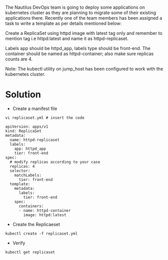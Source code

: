 The Nautilus DevOps team is going to deploy some applications on kubernetes cluster as they are planning to migrate some of their existing applications there. Recently one of the team members has been assigned a task to write a template as per details mentioned below:



Create a ReplicaSet using httpd image with latest tag only and remember to mention tag i.e httpd:latest and name it as httpd-replicaset.

Labels app should be httpd_app, labels type should be front-end. The container should be named as httpd-container; also make sure replicas counts are 4.

Note: The kubectl utility on jump_host has been configured to work with the kubernetes cluster.

Solution
=======
- Create a manifest file
```
vi replicaset.yml # insert the code 
```
```
apiVersion: apps/v1
kind: ReplicaSet
metadata:
  name: httpd-replicaset
  labels:
    app: httpd_app
    tier: front-end
spec:
  # modify replicas according to your case
  replicas: 4
  selector:
    matchLabels:
      tier: front-end
  template:
    metadata:
      labels:
        tier: front-end
    spec:
      containers:
      - name: httpd-container
        image: httpd:latest
```

- Create the Replicaeset
```
kubectl create -f replicaset.yml
```

- Verify
```
kubectl get replicaset
```
